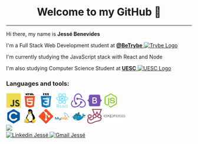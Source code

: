 <h1 align="center"> Welcome to my GitHub 👋 </h1>
<hr>

<p>Hi there, my name is <b>Jessé Benevides</b></p>
<p>
 I'm a Full Stack Web Development student at
 <a href="https://www.betrybe.com/" target="_blank">
  <b>@BeTrybe</b>
  <img src="https://avatars.githubusercontent.com/u/51808343?s=280&v=4" alt="Trybe Logo" width="20" height="20"/>
 </a>
</p>

<p>
  I'm currently studying the JavaScript stack with React and Node
</p>
<p>
  I'm also studying Computer Science Student at
 <a href="http://uesc.br/" target="_blank">
  <b>UESC</b>
  <img src="https://upload.wikimedia.org/wikipedia/commons/9/90/Bras%C3%A3o_da_UESC.png" alt="UESC Logo" width="25"   height="25"/>
 </a> 

</p>

<h3>Languages and tools: </h3>

<div align="left">
 <img src="https://raw.githubusercontent.com/devicons/devicon/master/icons/javascript/javascript-original.svg" alt="javascript" width="40" height="40"/>
 <img src="https://raw.githubusercontent.com/devicons/devicon/master/icons/html5/html5-original-wordmark.svg" alt="html5" width="40" height="40"/> 
 <img src="https://raw.githubusercontent.com/devicons/devicon/master/icons/css3/css3-original-wordmark.svg" alt="css3" width="40" height="40"/> 
 <img src="https://raw.githubusercontent.com/devicons/devicon/master/icons/react/react-original-wordmark.svg" alt="react" width="40" height="40"/>
 <img src="https://raw.githubusercontent.com/devicons/devicon/master/icons/redux/redux-original.svg" alt="redux" width="40" height="40" />
 <img src="https://github.com/devicons/devicon/blob/master/icons/bootstrap/bootstrap-plain.svg" alt="bootstrap" width="40" height="40"/>
 <img src="https://github.com/devicons/devicon/blob/master/icons/nodejs/nodejs-plain.svg" alt="NodeJS" width="40" height="40" />
</div>
<div>
 <img src="https://raw.githubusercontent.com/devicons/devicon/master/icons/c/c-plain.svg" alt="C" width="40" height="40" />
 <img src="https://raw.githubusercontent.com/devicons/devicon/master/icons/linux/linux-original.svg" alt="linux" width="40" height="40" />
 <img src="https://raw.githubusercontent.com/devicons/devicon/master/icons/git/git-original.svg" alt="git" width="40" height="40"/> 
 <img src="https://raw.githubusercontent.com/devicons/devicon/master/icons/mysql/mysql-original-wordmark.svg" alt="mysql" width="40" height="40"/>
 <img src="https://github.com/devicons/devicon/blob/master/icons/docker/docker-original.svg" alt="Docker" width="40" height="40" />
 <img src="https://raw.githubusercontent.com/devicons/devicon/master/icons/jest/jest-plain.svg" alt="jest" width="40" height="40"/>
 <img src="https://github.com/devicons/devicon/blob/master/icons/express/express-original-wordmark.svg" alt="Express" width="60" height="40" />
</div>
<div>
 <img height="140em" src="https://github-readme-stats.vercel.app/api/top-langs/?username=JesseBenevides&layout=compact&theme=dark"/>
</div>

<a href="https://www.linkedin.com/in/jessebenevides/" target="_blank">
 <img src="https://img.shields.io/badge/-LinkedIn-%230077B5?style=for-the-badge&logo=linkedin&logoColor=white" alt="Linkedin Jessé">
</a> 
<a href="mailto:jessebenevides@gmail.com" target="_blank">
  <img src="https://camo.githubusercontent.com/571384769c09e0c66b45e39b5be70f68f552db3e2b2311bc2064f0d4a9f5983b/68747470733a2f2f696d672e736869656c64732e696f2f62616467652f476d61696c2d4431343833363f7374796c653d666f722d7468652d6261646765266c6f676f3d676d61696c266c6f676f436f6c6f723d7768697465" alt="Gmail Jessé">
</a>
